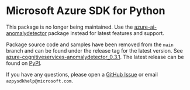 # Microsoft Azure SDK for Python

This package is no longer being maintained. Use the [azure-ai-anomalydetector](https://pypi.org/project/azure-ai-anomalydetector/) package instead for latest features and support.

Package source code and samples have been removed from the `main` branch and can be found under the release tag for the latest version. See [azure-cognitiveservices-anomalydetector_0.3.1](https://github.com/Azure/azure-sdk-for-python/tree/azure-cognitiveservices-anomalydetector_0.3.1/sdk/cognitiveservices/azure-cognitiveservices-anomalydetector). The latest release can be found on [PyPI](https://pypi.org/project/azure-cognitiveservices-anomalydetector/).

If you have any questions, please open a [GitHub Issue](https://github.com/Azure/azure-sdk-for-python/issues) or email `azpysdkhelp@microsoft.com`.